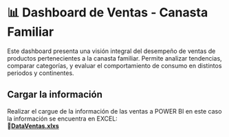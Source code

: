 # :bar_chart: Dashboard de Ventas - Canasta Familiar
Este dashboard presenta una visión integral del desempeño de ventas de productos pertenecientes a la canasta familiar. Permite analizar tendencias, comparar categorías, y evaluar el comportamiento de consumo en distintos periodos y continentes.

## Cargar la información
Realizar el cargue de la información de las ventas a POWER BI en este caso la información se encuentra en EXCEL:  
**:link:[DataVentas.xlxs](https://github.com/WilliamLopez663/Dashboard-de-Ventas-Canasta-Familiar/assets/docs/DataVentasPBI)**
